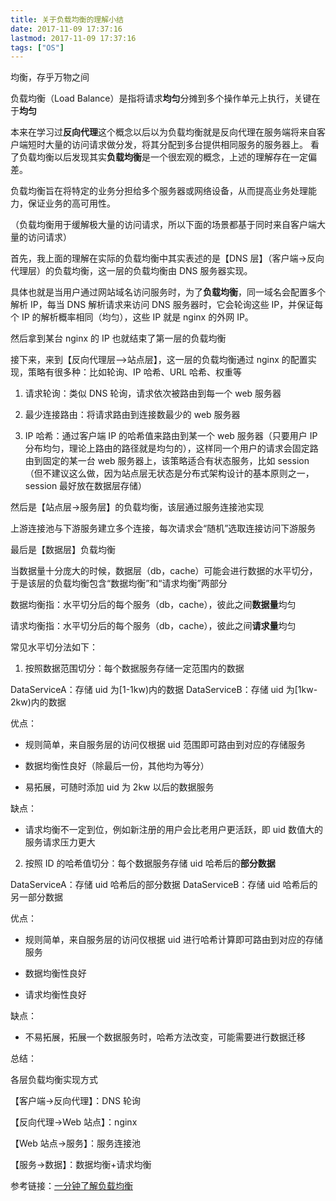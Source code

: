 ```yaml
---
title: 关于负载均衡的理解小结
date: 2017-11-09 17:37:16
lastmod: 2017-11-09 17:37:16
tags: ["OS"]
---
```


均衡，存乎万物之间

<!-- more -->

负载均衡（Load Balance）是指将请求**均匀**分摊到多个操作单元上执行，关键在于**均匀**

本来在学习过**反向代理**这个概念以后以为负载均衡就是反向代理在服务端将来自客户端短时大量的访问请求做分发，将其分配到多台提供相同服务的服务器上。
看了负载均衡以后发现其实**负载均衡**是一个很宏观的概念，上述的理解存在一定偏差。

负载均衡旨在将特定的业务分担给多个服务器或网络设备，从而提高业务处理能力，保证业务的高可用性。

（负载均衡用于缓解极大量的访问请求，所以下面的场景都基于同时来自客户端大量的访问请求）

首先，我上面的理解在实际的负载均衡中其实表述的是【DNS 层】（客户端->反向代理层）的负载均衡，这一层的负载均衡由 DNS 服务器实现。

具体也就是当用户通过网站域名访问服务时，为了**负载均衡**，同一域名会配置多个解析 IP，每当 DNS 解析请求来访问 DNS 服务器时，它会轮询这些 IP，并保证每个 IP 的解析概率相同（均匀），这些 IP 就是 nginx 的外网 IP。

然后拿到某台 nginx 的 IP 也就结束了第一层的负载均衡

接下来，来到【反向代理层—>站点层】，这一层的负载均衡通过 nginx 的配置实现，策略有很多种：比如轮询、IP 哈希、URL 哈希、权重等

1. 请求轮询：类似 DNS 轮询，请求依次被路由到每一个 web 服务器

2. 最少连接路由：将请求路由到连接数最少的 web 服务器

3. IP 哈希：通过客户端 IP 的哈希值来路由到某一个 web 服务器（只要用户 IP 分布均匀，理论上路由的路径就是均匀的），这样同一个用户的请求会固定路由到固定的某一台 web 服务器上，该策略适合有状态服务，比如 session（但不建议这么做，因为站点层无状态是分布式架构设计的基本原则之一，session 最好放在数据层存储）

然后是【站点层->服务层】的负载均衡，该层通过服务连接池实现

上游连接池与下游服务建立多个连接，每次请求会“随机”选取连接访问下游服务

最后是【数据层】负载均衡

当数据量十分庞大的时候，数据层（db，cache）可能会进行数据的水平切分，于是该层的负载均衡包含“数据均衡”和“请求均衡”两部分

数据均衡指：水平切分后的每个服务（db，cache），彼此之间**数据量**均匀

请求均衡指：水平切分后的每个服务（db，cache），彼此之间**请求量**均匀

常见水平切分法如下：

1. 按照数据范围切分：每个数据服务存储一定范围内的数据

DataServiceA：存储 uid 为[1-1kw)内的数据
DataServiceB：存储 uid 为[1kw-2kw)内的数据

优点：

- 规则简单，来自服务层的访问仅根据 uid 范围即可路由到对应的存储服务

- 数据均衡性良好（除最后一份，其他均为等分）

- 易拓展，可随时添加 uid 为 2kw 以后的数据服务

缺点：

- 请求均衡不一定到位，例如新注册的用户会比老用户更活跃，即 uid 数值大的服务请求压力更大

2. 按照 ID 的哈希值切分：每个数据服务存储 uid 哈希后的**部分数据**

DataServiceA：存储 uid 哈希后的部分数据
DataServiceB：存储 uid 哈希后的另一部分数据

优点：

- 规则简单，来自服务层的访问仅根据 uid 进行哈希计算即可路由到对应的存储服务

- 数据均衡性良好

- 请求均衡性良好

缺点：

- 不易拓展，拓展一个数据服务时，哈希方法改变，可能需要进行数据迁移

总结：

各层负载均衡实现方式

【客户端->反向代理】：DNS 轮询

【反向代理->Web 站点】：nginx

【Web 站点->服务】：服务连接池

【服务->数据】：数据均衡+请求均衡

参考链接：[一分钟了解负载均衡](http://developer.51cto.com/art/201609/517313.htm)
